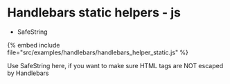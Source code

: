 # Handlebars static helpers - js

* SafeString

{% embed include file="src/examples/handlebars/handlebars_helper_static.js" %}

Use SafeString here, if you want to make sure HTML tags are NOT escaped by Handlebars




